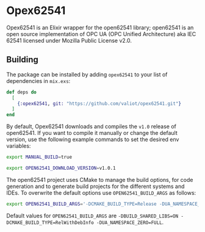 # Opex62541

Opex62541 is an Elixir wrapper for the open62541 library; open62541 is an open source implementation of OPC UA (OPC Unified Architecture) aka IEC 62541 licensed under Mozilla Public License v2.0.

## Building

The package can be installed by adding `opex62541` to your list of dependencies in `mix.exs`:

```elixir
def deps do
  [
    {:opex62541, git: "https://github.com/valiot/opex62541.git"}
  ]
end
```
By default, Opex62541 downloads and compiles the `v1.0` release of open62541. If you want to compile it manually or change the default version, use the following example commands to set the desired env variables:

```bash
export MANUAL_BUILD=true

export OPEN62541_DOWNLOAD_VERSION=v1.0.1
```
The open62541 project uses CMake to manage the build options, for code generation and to generate build projects for the different systems and IDEs. To overwrite the default options use `OPEN62541_BUILD_ARGS` as follows:

```bash
export OPEN62541_BUILD_ARGS='-DCMAKE_BUILD_TYPE=Release -DUA_NAMESPACE_ZERO=MINIMAL'
```

Default values for `OPEN62541_BUILD_ARGS` are `-DBUILD_SHARED_LIBS=ON -DCMAKE_BUILD_TYPE=RelWithDebInfo -DUA_NAMESPACE_ZERO=FULL`.

  <!-- * **Note** Currently only the **Client implementation as synchronous** of Snap7 is available. Future implementations can be found in our [TODO](#todo) section.

  * Opex62541 is developed for open62541 "1.0.0" and Elixir 1.9.0. It is tested on:
    * Ubuntu
    * MacOS
    * Nerves

## Content

  * [Installation](#installation)
  * [Target Compatibility](#target-compatibility)
  * [Using Snapex7](#using-snapex7)
    * [Connection functions](#connection-functions)
    * [Data IO functions](#data-io-functions)
    * [Error format](#error-format)
    * [Types](#types)
  * [Further Documentation and Examples](#further-documentation-and-examples)
  * [Contributing to this Repo](#contributing-to-this-repo)
  * [TODO](#todo)

## Installation

The package can be installed by adding `snapex7` to your list of dependencies in `mix.exs`:

```elixir
def deps do
  [
    {:snapex7, "~> 0.1.2"}
  ]
end
```
Fetch the dependency by running `mix deps.get` in your terminal.

## Target Compatibility
Many hardware components equipped with an Ethernet port can communicate via the S7 protocol. 
Check compatibility with the component that you are using:
 *  **Snap7** full compatibility documentation can be found at pg.33 [Snap7-refman.pdf](https://github.com/valiot/snap7/blob/a1845454f5f16f3b127b987807f1cbc59205db70/doc/Snap7-refman.pdf)

Here is a summary compatibility table from the documentation above:

<img src="assets/images/compatibility.png" alt="Compatibility" />

## Using Snapex7

Start a `Snapex7.Client` and connect it to the PLC's IP, where:
  *  **port**: C port process
  *  **controlling_process**: where events get sent
  *  **queued_messages**: queued messages when in passive mode **(WIP)**.
  *  **ip**: the address of the server
  *  **rack**: the rack of the server.
  *  **slot**: the slot of the server.
  *  **is_active**: active or passive mode **(WIP)**.

```elixir
iex> {:ok, pid} = Snapex7.Client.start_link()
iex> Snapex7.Client.connect_to(pid, ip: "192.168.0.1", rack: 0, slot: 1)
```  
### Connection functions
  * **Connect to a S7 server**.
  The following options are available:
    * `:active` - (`true` or `false`) specifies whether data is received as
       messages or by calling "Data I/O functions".
    * `:ip` - (string) PLC/Equipment IPV4 Address (e.g., "192.168.0.1")
    * `:rack` - (int) PLC Rack number (0..7).
    * `:slot` - (int) PLC Slot number (1..31).

```elixir
iex> :ok = Snapex7.Client.connect_to(pid, ip: "192.168.0.1", rack: 0, slot: 1)
```

  * **Disconnects** gracefully the Client from the PLC.
```elixir
iex> :ok = Snapex7.Client.disconnect(pid)
``` 

  * **Get connected** returns the connection status.
```elixir
iex> {:ok, boolean} = Snapex7.Client.get_connected(pid)
``` 

### Data IO functions

  * **Reads a data area** from a PLC.
The following options are available:
    * `:area` - (atom) Area Identifier. See [@area_types](#types).
    * `:db_number` - (int) DataBase number, if `area: :DB` otherwise is ignored.
    * `:start` - (int) An offset to start.
    * `:amount` - (int) Amount of words to read/write.
    * `:word_len` - (atom) Word size See [@word_types](#types).

```elixir
  iex> {:ok, resp_binary} =
          Snapex7.Client.read_area(pid,
            area: :DB,
            word_len: :byte,
            start: 2,
            amount: 4,
            db_number: 1
          )
```

  * **Write a data area** from a PLC..
The same options of `Snapex.Client.read_area` are available here plus:
    * `:data` - (atom) buffer to write.

```elixir
  iex> :ok =
          Snapex7.Client.write_area(pid,
            area: :DB,
            word_len: :byte,
            start: 2,
            amount: 4,
            db_number: 1,
            data: <<0x42, 0xCB, 0x00, 0x00>>
          )
```
  * Lean functions of `Snapex.Client.read_area` and `Snapex.Client.write_area` for different types of ... are implemented:
    * `db_read` & `db_write`: for PLC Database.
    * `ab_read` & `ab_write`: for PLC process outputs.
    * `eb_read` & `eb_write`: for PLC process inputs.
    * `mb_read` & `mb_write`: for PLC merkers.
    * `tm_read` & `tm_write`: for PLC timers.
    * `ct_read` & `ct_write`: for PLC counters.

  * **Write and Read different kinds of variables** from a PLC in a single call. It can do so with it can read DB, inputs, outputs, Merkers, Timers and Counters.
```elixir
  iex> data1 = %{
      area: :DB,
      word_len: :byte,
      db_number: 1,
      start: 2,
      amount: 4,
      data: <<0x42, 0xCB, 0x20, 0x10>>
    }

  iex> data2 = %{
      area: :PA,
      word_len: :byte,
      db_number: 1,
      start: 0,
      amount: 1,
      data: <<0x0F>>
    }
  iex> r_data1 = %{
      area: :DB,
      word_len: :byte,
      db_number: 1,
      start: 2,
      amount: 4
    }

  iex> r_data2 = %{
      area: :PA,
      word_len: :byte,
      db_number: 1,
      start: 0,
      amount: 1
    }

  iex> :ok = Snapex7.Client.write_multi_vars(pid, data: [data1, data2])
  iex> {:ok, [binary]} = Snapex7.Client.read_multi_vars(pid, data: [r_data1, r_data2])
```

### Error format
When a response returns an error, it will have the following format:
```elixir
{:error, %{eiso: nil, es7: nil, etcp: 113}}
```
  * **eiso**: returns an atom with the ISO TCP error.
  * **es7**: returns an atom with the S7 protocol error.
  * **etcp**: returns an int TCP error or nil (Depends on your OS). Example: see [TCP_error_info](https://gist.github.com/gabrielfalcao/4216897) for Ubuntu OS.

See [Snap7-refman.pdf](https://github.com/valiot/snap7/blob/a1845454f5f16f3b127b987807f1cbc59205db70/doc/Snap7-refman.pdf) pg.252 for further error info.

### Types
Arguments definition for each particular memory block:

```elixir
  @block_types [
    OB: 0x38,  # Organization block
    DB: 0x41,  # Data block
    SDB: 0x42, # System data block
    FC: 0x43,  # Function
    SFC: 0x44, # System function
    FB: 0x45,  # Functional block
    SFB: 0x46  # System functional block
  ]

  @connection_types [
    PG: 0x01,      # Programming console
    OP: 0x02,      # Siemens HMI panel
    S7_basic: 0x03 # Generic data transfer connection
  ]

  @area_types [
    PE: 0x81, # Process Inputs
    PA: 0x82, # Process Outputs
    MK: 0x83, # Merkers
    DB: 0x84, # DB
    CT: 0x1C, # Counters
    TM: 0x1D  # Timers
  ]

  @word_types [
    bit: 0x01,
    byte: 0x02,
    word: 0x04,
    d_word: 0x06,
    real: 0x08,
    counter: 0x1C,
    timer: 0x1D
  ]
```

## Further documentation and examples
Snapex7 has further client functions implementation which can be found at [Snapex7 Hexdocs](https://hexdocs.pm/snapex7).
  * Client function types in [Hexdocs](https://hexdocs.pm/snapex7):
    * Administrative
    * Data IO
    * Directory
    * Block oriented
    * Date/Time
    * System Info
    * PLC Control
    * Security
    * Low level
    * Miscellaneous

  * **Additional examples of usage** can be found in the testing section of the project 
[/test/s7_client_text/](https://github.com/valiot/snapex7/tree/master/test/s7_client_test)
    * **Note**: Tests where writen with a local preconfigured PLC.

  * **Snap7** source code and documentation can be found at [Snap7-refman.pdf](https://github.com/valiot/snap7/blob/a1845454f5f16f3b127b987807f1cbc59205db70/doc/Snap7-refman.pdf)

## Contributing to this Repo
  * Fork our repository on github.
  * Fix or add what is needed.
  * Commit to your repository
  * Issue a github pullrequest.

If you wish to clone this Repo use:
```
git clone --recursive git@github.com:valiot/snap7.git
```

## License

  See [LICENSE](./LICENSE).
  
## TODO
  * **Better handling c code**
  * **Server implementation**
  * **Partner implementation**
  * **Asynchronous Client implementation**
 -->
